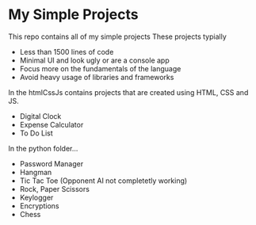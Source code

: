 # My Simple Projects
This repo contains all of my simple projects
These projects typially
- Less than 1500 lines of code
- Minimal UI and look ugly or are a console app
- Focus more on the fundamentals of the language
- Avoid heavy usage of libraries and frameworks

In the htmlCssJs contains projects that are created using HTML, CSS and JS. 
- Digital Clock
- Expense Calculator
- To Do List

In the python folder...
- Password Manager
- Hangman
- Tic Tac Toe (Opponent AI not completetly working)
- Rock, Paper Scissors
- Keylogger
- Encryptions
- Chess